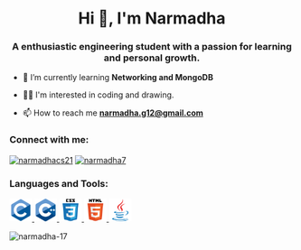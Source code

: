 <h1 align="center">Hi 👋, I'm Narmadha</h1>
<h3 align="center">A enthusiastic engineering student with a passion for learning and personal growth.</h3>


- 🌱 I’m currently learning **Networking and MongoDB**

- 👨‍💻 I'm interested in coding and drawing.

- 📫 How to reach me **narmadha.g12@gmail.com**

<h3 align="left">Connect with me:</h3>
<p align="left">
<a href="https://www.codechef.com/users/narmadhacs21" target="blank"><img align="center" src="https://cdn.jsdelivr.net/npm/simple-icons@3.1.0/icons/codechef.svg" alt="narmadhacs21" height="30" width="40" /></a>
<a href="https://www.leetcode.com/NARMADHA7" target="blank"><img align="center" src="https://raw.githubusercontent.com/rahuldkjain/github-profile-readme-generator/master/src/images/icons/Social/leet-code.svg" alt="narmadha7" height="30" width="40" /></a>

</p>

<h3 align="left">Languages and Tools:</h3>
<p align="left"> <a href="https://www.cprogramming.com/" target="_blank" rel="noreferrer"> <img src="https://raw.githubusercontent.com/devicons/devicon/master/icons/c/c-original.svg" alt="c" width="40" height="40"/> </a> <a href="https://www.w3schools.com/cpp/" target="_blank" rel="noreferrer"> <img src="https://raw.githubusercontent.com/devicons/devicon/master/icons/cplusplus/cplusplus-original.svg" alt="cplusplus" width="40" height="40"/> </a> <a href="https://www.w3schools.com/css/" target="_blank" rel="noreferrer"> <img src="https://raw.githubusercontent.com/devicons/devicon/master/icons/css3/css3-original-wordmark.svg" alt="css3" width="40" height="40"/> </a> <a href="https://www.w3.org/html/" target="_blank" rel="noreferrer"> <img src="https://raw.githubusercontent.com/devicons/devicon/master/icons/html5/html5-original-wordmark.svg" alt="html5" width="40" height="40"/> </a> <a href="https://www.java.com" target="_blank" rel="noreferrer"> <img src="https://raw.githubusercontent.com/devicons/devicon/master/icons/java/java-original.svg" alt="java" width="40" height="40"/> </a> </p>

<p><img align="center" src="https://github-readme-streak-stats.herokuapp.com/?user=narmadha-17&" alt="narmadha-17" /></p>
